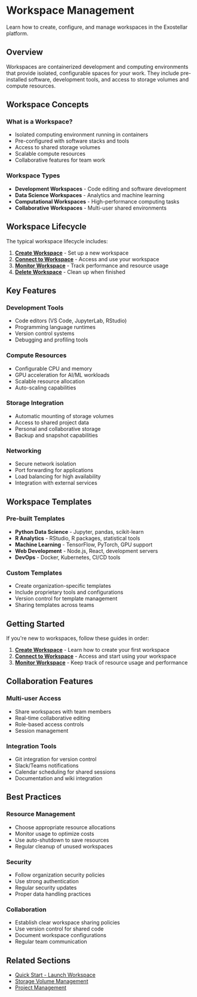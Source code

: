# Workspace Management

Learn how to create, configure, and manage workspaces in the Exostellar platform.

## Overview

Workspaces are containerized development and computing environments that provide isolated, configurable spaces for your work. They include pre-installed software, development tools, and access to storage volumes and compute resources.

## Workspace Concepts

### What is a Workspace?
- Isolated computing environment running in containers
- Pre-configured with software stacks and tools
- Access to shared storage volumes
- Scalable compute resources
- Collaborative features for team work

### Workspace Types
- **Development Workspaces** - Code editing and software development
- **Data Science Workspaces** - Analytics and machine learning
- **Computational Workspaces** - High-performance computing tasks
- **Collaborative Workspaces** - Multi-user shared environments

## Workspace Lifecycle

The typical workspace lifecycle includes:

1. **[Create Workspace](create-workspace.md)** - Set up a new workspace
2. **[Connect to Workspace](connect-to-workspace.md)** - Access and use your workspace
3. **[Monitor Workspace](monitor-workspace.md)** - Track performance and resource usage
4. **[Delete Workspace](delete-workspace.md)** - Clean up when finished

## Key Features

### Development Tools
- Code editors (VS Code, JupyterLab, RStudio)
- Programming language runtimes
- Version control systems
- Debugging and profiling tools

### Compute Resources
- Configurable CPU and memory
- GPU acceleration for AI/ML workloads
- Scalable resource allocation
- Auto-scaling capabilities

### Storage Integration
- Automatic mounting of storage volumes
- Access to shared project data
- Personal and collaborative storage
- Backup and snapshot capabilities

### Networking
- Secure network isolation
- Port forwarding for applications
- Load balancing for high availability
- Integration with external services

## Workspace Templates

### Pre-built Templates
- **Python Data Science** - Jupyter, pandas, scikit-learn
- **R Analytics** - RStudio, R packages, statistical tools
- **Machine Learning** - TensorFlow, PyTorch, GPU support
- **Web Development** - Node.js, React, development servers
- **DevOps** - Docker, Kubernetes, CI/CD tools

### Custom Templates
- Create organization-specific templates
- Include proprietary tools and configurations
- Version control for template management
- Sharing templates across teams

## Getting Started

If you're new to workspaces, follow these guides in order:

1. **[Create Workspace](create-workspace.md)** - Learn how to create your first workspace
2. **[Connect to Workspace](connect-workspace.md)** - Access and start using your workspace
3. **[Monitor Workspace](monitor-workspace.md)** - Keep track of resource usage and performance

## Collaboration Features

### Multi-user Access
- Share workspaces with team members
- Real-time collaborative editing
- Role-based access controls
- Session management

### Integration Tools
- Git integration for version control
- Slack/Teams notifications
- Calendar scheduling for shared sessions
- Documentation and wiki integration

## Best Practices

### Resource Management
- Choose appropriate resource allocations
- Monitor usage to optimize costs
- Use auto-shutdown to save resources
- Regular cleanup of unused workspaces

### Security
- Follow organization security policies
- Use strong authentication
- Regular security updates
- Proper data handling practices

### Collaboration
- Establish clear workspace sharing policies
- Use version control for shared code
- Document workspace configurations
- Regular team communication

## Related Sections

- [Quick Start - Launch Workspace](../quick-start/launch-workspace.md)
- [Storage Volume Management](../storage-volume-management.md)
- [Project Management](../project-management.md)
